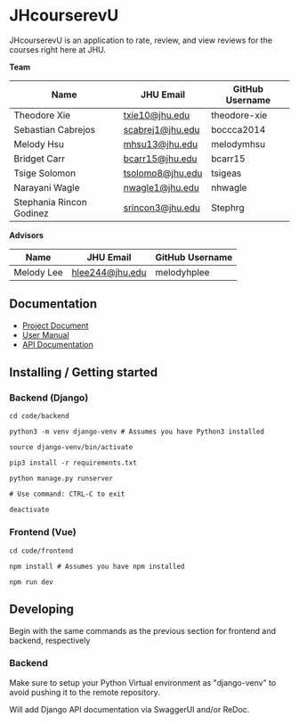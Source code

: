 # JHcourserevU

JHcourserevU is an application to rate, review, and view reviews for the courses right here at JHU.

**Team**

| Name                     | JHU Email        | GitHub Username |
| ------------------------ | ---------------- | --------------- |
| Theodore Xie             | txie10@jhu.edu   | theodore-xie    |
| Sebastian Cabrejos       | scabrej1@jhu.edu | boccca2014      |
| Melody Hsu               | mhsu13@jhu.edu   | melodymhsu      |
| Bridget Carr             | bcarr15@jhu.edu  | bcarr15         |
| Tsige Solomon            | tsolomo8@jhu.edu | tsigeas         |
| Narayani Wagle           | nwagle1@jhu.edu  | nhwagle         |
| Stephania Rincon Godinez | srincon3@jhu.edu | Stephrg         |

**Advisors**

| Name       | JHU Email       | GitHub Username |
| ---------- | --------------- | --------------- |
| Melody Lee | hlee244@jhu.edu | melodyhplee     |

## Documentation

- [Project Document](https://docs.google.com/document/d/1ERXfE-sJ2X_Asr5cXk-hHA5Ayl_FxULpkI7nzGDUnOM)
- [User Manual](link/to/GitHubPage)
- [API Documentation](link/to/GitHubPage/api)

## Installing / Getting started

<!-- A quick introduction of the minimal setup you need to get the app up & running on a local computer. For example, your advisor might use the instruction here to run the application locally. -->

### Backend (Django)

```shell
cd code/backend

python3 -m venv django-venv # Assumes you have Python3 installed

source django-venv/bin/activate

pip3 install -r requirements.txt

python manage.py runserver

# Use command: CTRL-C to exit

deactivate
```

### Frontend (Vue)

```shell
cd code/frontend

npm install # Assumes you have npm installed

npm run dev
```

## Developing
<!-- Detailed and step-by-step documentation for setting up local development. For example, a new team member will use these instructions to start developing the project further. -->

Begin with the same commands as the previous section for frontend and backend, respectively
### Backend
Make sure to setup your Python Virtual environment
as "django-venv" to avoid pushing it to the remote repository.

<!-- ```shell

``` -->

<!-- 
You should include what is needed (e.g. all of the configurations) to set up the dev environment. For instance, global dependencies or any other tools (include download links), explaining what database (and version) has been used, etc. If there is any virtual environment, local server, ..., explain here.

Additionally, describe and show how to run the tests, explain your code style and show how to check it.

If your project needs some additional steps for the developer to build the project after some code changes, state them here. Moreover, give instructions on how to build and release a new version. In case there's some step you have to take that publishes this project to a server, it must be stated here. -->

Will add Django API documentation via SwaggerUI and/or ReDoc.
